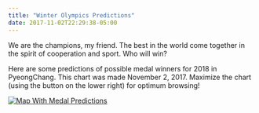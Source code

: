 ```yaml
---
title: "Winter Olympics Predictions"
date: 2017-11-02T22:29:38-05:00
---
```

We are the champions, my friend. The best in the world come together in the spirit of cooperation and sport. Who will win?

<!--more-->

Here are some predictions of possible medal winners for 2018 in PyeongChang. This chart was made November 2, 2017. Maximize the chart (using the button on the lower right) for optimum browsing!

<div>
<div class='tableauPlaceholder' id='viz1509678821717' style='position: relative'><noscript><a href='#'><img alt='Map With Medal Predictions ' src='https:&#47;&#47;public.tableau.com&#47;static&#47;images&#47;FW&#47;FWD94R8KN&#47;1_rss.png' style='border: none' /></a></noscript><object class='tableauViz'  style='display:none;'><param name='host_url' value='https%3A%2F%2Fpublic.tableau.com%2F' /> <param name='embed_code_version' value='3' /> <param name='path' value='shared&#47;FWD94R8KN' /> <param name='toolbar' value='yes' /><param name='static_image' value='https:&#47;&#47;public.tableau.com&#47;static&#47;images&#47;FW&#47;FWD94R8KN&#47;1.png' /> <param name='animate_transition' value='yes' /><param name='display_static_image' value='yes' /><param name='display_spinner' value='yes' /><param name='display_overlay' value='yes' /><param name='display_count' value='yes' /><param name='filter' value='publish=yes' /></object></div>                <script type='text/javascript'>                    var divElement = document.getElementById('viz1509678821717');                    var vizElement = divElement.getElementsByTagName('object')[0];                    vizElement.style.width='100%';vizElement.style.height=(divElement.offsetWidth*0.75)+'px';                    var scriptElement = document.createElement('script');                    scriptElement.src = 'https://public.tableau.com/javascripts/api/viz_v1.js';                    vizElement.parentNode.insertBefore(scriptElement, vizElement);                </script>
</div>
